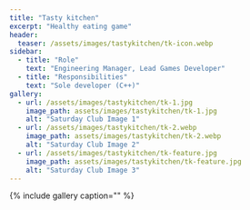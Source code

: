 ```yaml
---
title: "Tasty kitchen"
excerpt: "Healthy eating game"
header:
  teaser: /assets/images/tastykitchen/tk-icon.webp
sidebar:
  - title: "Role"
    text: "Engineering Manager, Lead Games Developer"
  - title: "Responsibilities"
    text: "Sole developer (C++)"
gallery:
  - url: /assets/images/tastykitchen/tk-1.jpg
    image_path: assets/images/tastykitchen/tk-1.jpg
    alt: "Saturday Club Image 1"
  - url: /assets/images/tastykitchen/tk-2.webp
    image_path: assets/images/tastykitchen/tk-2.webp
    alt: "Saturday Club Image 2"
  - url: /assets/images/tastykitchen/tk-feature.jpg
    image_path: assets/images/tastykitchen/tk-feature.jpg
    alt: "Saturday Club Image 3" 
---
```


{% include gallery caption="" %}